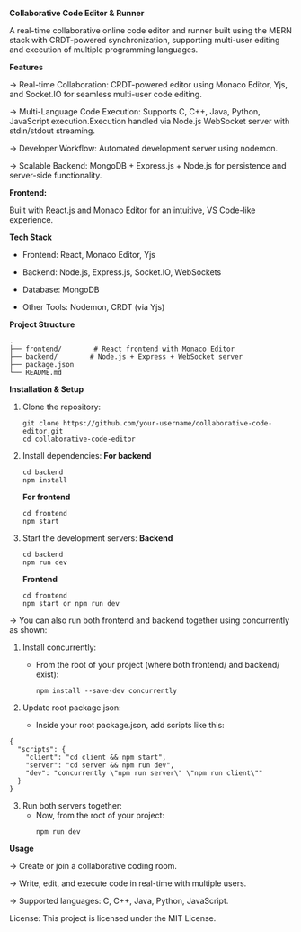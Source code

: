 **Collaborative Code Editor & Runner**

A real-time collaborative online code editor and runner built using the MERN stack with CRDT-powered synchronization, supporting multi-user editing and execution of multiple programming languages.

**Features**

-> Real-time Collaboration: CRDT-powered editor using Monaco Editor, Yjs, and Socket.IO for seamless multi-user code editing.

-> Multi-Language Code Execution: Supports C, C++, Java, Python, JavaScript execution.Execution handled via Node.js WebSocket server with stdin/stdout streaming.

-> Developer Workflow: Automated development server using nodemon.

-> Scalable Backend: MongoDB + Express.js + Node.js for persistence and server-side functionality.

**Frontend:**

Built with React.js and Monaco Editor for an intuitive, VS Code-like experience.

**Tech Stack**

- Frontend: React, Monaco Editor, Yjs

- Backend: Node.js, Express.js, Socket.IO, WebSockets

- Database: MongoDB

- Other Tools: Nodemon, CRDT (via Yjs)

**Project Structure**
```
.
├── frontend/        # React frontend with Monaco Editor
├── backend/        # Node.js + Express + WebSocket server
├── package.json
└── README.md
```
**Installation & Setup**
1. Clone the repository:
   ```
   git clone https://github.com/your-username/collaborative-code-editor.git
   cd collaborative-code-editor
   ```

2. Install dependencies:
   **For backend**
   ```
   cd backend
   npm install
   ```

   **For frontend**
   ```
   cd frontend
   npm start
   ```

4. Start the development servers:
   **Backend**
   ```
   cd backend
   npm run dev
   ```

   **Frontend**
   ```
   cd frontend
   npm start or npm run dev
   ```

-> You can also run both frontend and backend together using concurrently as shown:

1. Install concurrently:
   - From the root of your project (where both frontend/ and backend/ exist):
     ```
     npm install --save-dev concurrently
     ```

2. Update root package.json:
   - Inside your root package.json, add scripts like this:
```
{
  "scripts": {
    "client": "cd client && npm start",
    "server": "cd server && npm run dev",
    "dev": "concurrently \"npm run server\" \"npm run client\""
  }
}
```

3. Run both servers together:
   - Now, from the root of your project:
     ```
     npm run dev
     ```

**Usage**

-> Create or join a collaborative coding room.

-> Write, edit, and execute code in real-time with multiple users.

-> Supported languages: C, C++, Java, Python, JavaScript.

License: This project is licensed under the MIT License.

